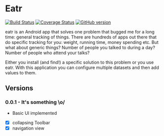 # Eatr

[![Build Status](https://travis-ci.org/JonasJurczok/eatr.svg?branch=master)](https://travis-ci.org/JonasJurczok/eatr)
[![Coverage Status](https://coveralls.io/repos/JonasJurczok/eatr/badge.svg?branch=master&service=github)](https://coveralls.io/github/JonasJurczok/eatr?branch=master)
[![GitHub version](https://badge.fury.io/gh/jonasjurczok%2Featr.svg)](http://badge.fury.io/gh/jonasjurczok%2Featr)

eatr is an Android app that solves one problem that bugged me for a long time: general tracking of things.
There are hundreds of apps out there that do specific tracking for you: weight, running time, money spending etc.
But what about generic things? Number of people you talked to during a day? Number of people who attend your talks?

Either you install (and find!) a specific solution to this problem or you use eatr.
With this application you can configure multiple datasets and then add values to them.


## Versions

### 0.0.1 - It's something \o/
- Basic UI implemented
 - [X] collapsing Toolbar
 - [X] navigation view
